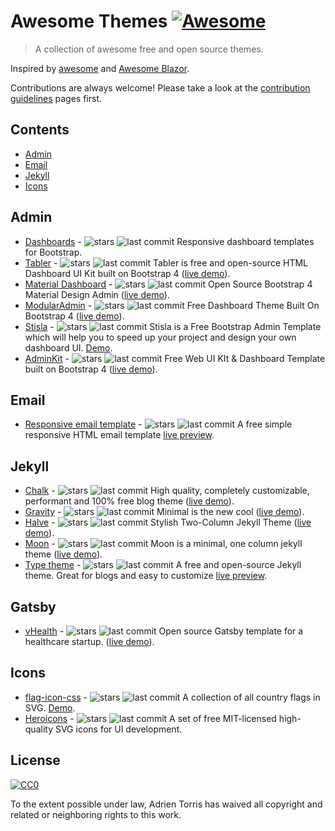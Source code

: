 # Awesome Themes [![Awesome](https://cdn.rawgit.com/sindresorhus/awesome/d7305f38d29fed78fa85652e3a63e154dd8e8829/media/badge.svg)](https://github.com/sindresorhus/awesome)

> A collection of awesome free and open source themes.

Inspired by [awesome](https://github.com/sindresorhus/awesome) and [Awesome Blazor](https://github.com/AdrienTorris/awesome-blazor).

Contributions are always welcome! Please take a look at the [contribution guidelines](https://github.com/AdrienTorris/awesome-themes/blob/master/CONTRIBUTING.md) pages first.

## Contents

- [Admin](#admin)
- [Email](#email)
- [Jekyll](#jekyll)
- [Icons](#icons)

## Admin
* [Dashboards](https://github.com/keen/dashboards) - ![stars](https://img.shields.io/github/stars/keen/dashboards?style=flat-square&cacheSeconds=604800) ![last commit](https://img.shields.io/github/last-commit/keen/dashboards?style=flat-square&cacheSeconds=86400) Responsive dashboard templates for Bootstrap.
* [Tabler](https://github.com/tabler/tabler) - ![stars](https://img.shields.io/github/stars/tabler/tabler?style=flat-square&cacheSeconds=604800) ![last commit](https://img.shields.io/github/last-commit/tabler/tabler?style=flat-square&cacheSeconds=86400) Tabler is free and open-source HTML Dashboard UI Kit built on Bootstrap 4 ([live demo](https://tabler.github.io/)).
* [Material Dashboard](https://github.com/creativetimofficial/material-dashboard) - ![stars](https://img.shields.io/github/stars/creativetimofficial/material-dashboard?style=flat-square&cacheSeconds=604800) ![last commit](https://img.shields.io/github/last-commit/creativetimofficial/material-dashboard?style=flat-square&cacheSeconds=86400) Open Source Bootstrap 4 Material Design Admin ([live demo](https://demos.creative-tim.com/material-dashboard/examples/dashboard.html)).
* [ModularAdmin](https://github.com/modularcode/modular-admin-html) - ![stars](https://img.shields.io/github/stars/modularcode/modular-admin-html?style=flat-square&cacheSeconds=604800) ![last commit](https://img.shields.io/github/last-commit/modularcode/modular-admin-html?style=flat-square&cacheSeconds=86400) Free Dashboard Theme Built On Bootstrap 4 ([live demo](https://modularcode.io/modular-admin-html/)).
* [Stisla](https://github.com/stisla/stisla) - ![stars](https://img.shields.io/github/stars/stisla/stisla?style=flat-square&cacheSeconds=604800) ![last commit](https://img.shields.io/github/last-commit/stisla/stisla?style=flat-square&cacheSeconds=86400) Stisla is a Free Bootstrap Admin Template which will help you to speed up your project and design your own dashboard UI. [Demo](https://demo.getstisla.com/).
* [AdminKit](https://github.com/adminkit/adminkit) - ![stars](https://img.shields.io/github/stars/adminkit/adminkit?style=flat-square&cacheSeconds=604800) ![last commit](https://img.shields.io/github/last-commit/adminkit/adminkit?style=flat-square&cacheSeconds=86400) Free Web UI KIt & Dashboard Template built on Bootstrap 4 ([live demo](https://demo.adminkit.io/)).

## Email
* [Responsive email template](https://github.com/leemunroe/responsive-html-email-template) - ![stars](https://img.shields.io/github/stars/leemunroe/responsive-html-email-template?style=flat-square&cacheSeconds=604800) ![last commit](https://img.shields.io/github/last-commit/leemunroe/responsive-html-email-template?style=flat-square&cacheSeconds=86400) A free simple responsive HTML email template [live preview](http://leemunroe.github.io/responsive-html-email-template/email.html).

## Jekyll
* [Chalk](https://github.com/nielsenramon/chalk) - ![stars](https://img.shields.io/github/stars/nielsenramon/chalk?style=flat-square&cacheSeconds=604800) ![last commit](https://img.shields.io/github/last-commit/nielsenramon/chalk?style=flat-square&cacheSeconds=86400) High quality, completely customizable, performant and 100% free blog theme ([live demo](http://chalk.nielsenramon.com/)).
* [Gravity](https://github.com/hemangsk/Gravity) - ![stars](https://img.shields.io/github/stars/hemangsk/Gravity?style=flat-square&cacheSeconds=604800) ![last commit](https://img.shields.io/github/last-commit/hemangsk/Gravity?style=flat-square&cacheSeconds=86400) Minimal is the new cool ([live demo](http://hemangsk.github.io/Gravity/)).
* [Halve](https://github.com/TaylanTatli/Halve) - ![stars](https://img.shields.io/github/stars/TaylanTatli/Halve?style=flat-square&cacheSeconds=604800) ![last commit](https://img.shields.io/github/last-commit/TaylanTatli/Halve?style=flat-square&cacheSeconds=86400) Stylish Two-Column Jekyll Theme ([live demo](https://taylantatli.github.io/Halve/)).
* [Moon](https://github.com/TaylanTatli/Moon) - ![stars](https://img.shields.io/github/stars/TaylanTatli/Moon?style=flat-square&cacheSeconds=604800) ![last commit](https://img.shields.io/github/last-commit/TaylanTatli/Moon?style=flat-square&cacheSeconds=86400) Moon is a minimal, one column jekyll theme ([live demo](https://taylantatli.github.io/Moon/)).
* [Type theme](https://github.com/rohanchandra/type-theme) - ![stars](https://img.shields.io/github/stars/rohanchandra/type-theme?style=flat-square&cacheSeconds=604800) ![last commit](https://img.shields.io/github/last-commit/rohanchandra/type-theme?style=flat-square&cacheSeconds=86400) A free and open-source Jekyll theme. Great for blogs and easy to customize [live preview](https://rohanchandra.github.io/type-theme/).

## Gatsby
* [vHealth](https://github.com/shantanu-deshmukh/vhealth-gatsby) - ![stars](https://img.shields.io/github/stars/shantanu-deshmukh/vhealth-gatsby?style=flat-square&cacheSeconds=604800) ![last commit](https://img.shields.io/github/last-commit/shantanu-deshmukh/vhealth-gatsby?style=flat-square&cacheSeconds=86400) Open source Gatsby template for a healthcare startup. ([live demo](https://vhealth.openthemes.dev/)).

## Icons
* [flag-icon-css](https://github.com/lipis/flag-icon-css) - ![stars](https://img.shields.io/github/stars/lipis/flag-icon-css?style=flat-square&cacheSeconds=604800) ![last commit](https://img.shields.io/github/last-commit/lipis/flag-icon-css?style=flat-square&cacheSeconds=86400) A collection of all country flags in SVG. [Demo](https://flagicons.lipis.dev/).
* [Heroicons](https://github.com/refactoringui/heroicons) - ![stars](https://img.shields.io/github/stars/refactoringui/heroicons?style=flat-square&cacheSeconds=604800) ![last commit](https://img.shields.io/github/last-commit/refactoringui/heroicons?style=flat-square&cacheSeconds=86400) A set of free MIT-licensed high-quality SVG icons for UI development.

## License

[![CC0](http://mirrors.creativecommons.org/presskit/buttons/88x31/svg/cc-zero.svg)](https://creativecommons.org/publicdomain/zero/1.0/)

To the extent possible under law, Adrien Torris has waived all copyright and related or neighboring rights to this work.
